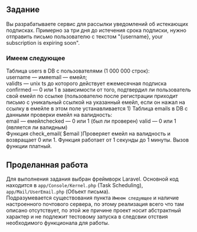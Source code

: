 ## Задание
Вы разрабатываете сервис для рассылки уведомлений об истекающих подписках.
Примерно за три дня до истечения срока подписки, нужно отправить письмо пользователю с текстом "{username}, your subscription is expiring soon".

### Имеем следующее  
Таблица users в DB с пользователями (1 000 000 строк):  
username — имяemail — емейл;  
validts — unix ts до которого действует ежемесячная подписка  
confirmed — 0 или 1 в зависимости от того, подтвердил ли пользователь свой емейл по ссылке (пользователю после регистрации приходит письмо с уникальный ссылкой на указанный емейл, если он нажал на ссылку в емейле в этом поле устанавливается 1)
Таблица emails в DB с данными проверки емейл на валидность:  
email — емейлchecked — 0 или 1 (был ли проверен) 
valid — 0 или 1 (является ли валидным)  
Функция check_email( $email )Проверяет емейл на валидность и возвращает 0 или 1. Функция работает от 1 секунды до 1 минуты. Вызов функции платный.

## Проделанная работа
Для выполнения задания выбран фреймворк Laravel. Основной код находится в `app/Console/Kernel.php` (Task Scheduling), `app/Mail/UserEmail.php` (Объект письма).  
Подразумевается существования пункта `Имеем следующее` и наличие настроенного почтового сервера, по этому реализация всего что там описано отсутствует, по этой же причине проект носит абстрактный характер и не подлежит тестовому запуска в следсвии отствия необходимого функционала для работы.
